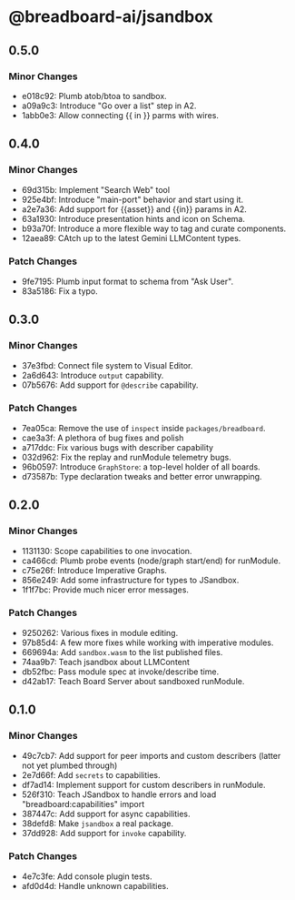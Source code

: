 # @breadboard-ai/jsandbox

## 0.5.0

### Minor Changes

- e018c92: Plumb atob/btoa to sandbox.
- a09a9c3: Introduce "Go over a list" step in A2.
- 1abb0e3: Allow connecting {{ in }} parms with wires.

## 0.4.0

### Minor Changes

- 69d315b: Implement "Search Web" tool
- 925e4bf: Introduce "main-port" behavior and start using it.
- a2e7a36: Add support for {{asset}} and {{in}} params in A2.
- 63a1930: Introduce presentation hints and icon on Schema.
- b93a70f: Introduce a more flexible way to tag and curate components.
- 12aea89: CAtch up to the latest Gemini LLMContent types.

### Patch Changes

- 9fe7195: Plumb input format to schema from "Ask User".
- 83a5186: Fix a typo.

## 0.3.0

### Minor Changes

- 37e3fbd: Connect file system to Visual Editor.
- 2a6d643: Introduce `output` capability.
- 07b5676: Add support for `@describe` capability.

### Patch Changes

- 7ea05ca: Remove the use of `inspect` inside `packages/breadboard`.
- cae3a3f: A plethora of bug fixes and polish
- a717ddc: Fix various bugs with describer capability
- 032d962: Fix the replay and runModule telemetry bugs.
- 96b0597: Introduce `GraphStore`: a top-level holder of all boards.
- d73587b: Type declaration tweaks and better error unwrapping.

## 0.2.0

### Minor Changes

- 1131130: Scope capabilities to one invocation.
- ca466cd: Plumb probe events (node/graph start/end) for runModule.
- c75e26f: Introduce Imperative Graphs.
- 856e249: Add some infrastructure for types to JSandbox.
- 1f1f7bc: Provide much nicer error messages.

### Patch Changes

- 9250262: Various fixes in module editing.
- 97b85d4: A few more fixes while working with imperative modules.
- 669694a: Add `sandbox.wasm` to the list published files.
- 74aa9b7: Teach jsandbox about LLMContent
- db52fbc: Pass module spec at invoke/describe time.
- d42ab17: Teach Board Server about sandboxed runModule.

## 0.1.0

### Minor Changes

- 49c7cb7: Add support for peer imports and custom describers (latter not yet
  plumbed through)
- 2e7d66f: Add `secrets` to capabilities.
- df7ad14: Implement support for custom describers in runModule.
- 526f310: Teach JSandbox to handle errors and load "breadboard:capabilities"
  import
- 387447c: Add support for async capabilities.
- 38defd8: Make `jsandbox` a real package.
- 37dd928: Add support for `invoke` capability.

### Patch Changes

- 4e7c3fe: Add console plugin tests.
- afd0d4d: Handle unknown capabilities.
